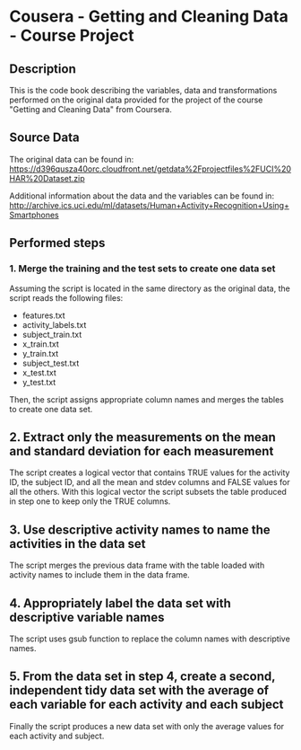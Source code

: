 # Cousera - Getting and Cleaning Data - Course Project

## Description
This is the code book describing the variables, data and transformations performed on the original data provided for the project of the course "Getting and Cleaning Data" from Coursera.

## Source Data
The original data can be found in: https://d396qusza40orc.cloudfront.net/getdata%2Fprojectfiles%2FUCI%20HAR%20Dataset.zip 

Additional information about the data and the variables can be found in: http://archive.ics.uci.edu/ml/datasets/Human+Activity+Recognition+Using+Smartphones

## Performed steps

### 1. Merge the training and the test sets to create one data set
Assuming the script is located in the same directory as the original data, the script reads the following files:
- features.txt
- activity_labels.txt
- subject_train.txt
- x_train.txt
- y_train.txt
- subject_test.txt
- x_test.txt
- y_test.txt

Then, the script assigns appropriate column names and merges the tables to create one data set.

## 2. Extract only the measurements on the mean and standard deviation for each measurement
The script creates a logical vector that contains TRUE values for the activity ID, the subject ID, and all the mean and stdev columns and FALSE values for all the others.
With this logical vector the script subsets the table produced in step one to keep only the TRUE columns.

## 3. Use descriptive activity names to name the activities in the data set
The script merges the previous data frame with the table loaded with activity names to include them in the data frame.

## 4. Appropriately label the data set with descriptive variable names
The script uses gsub function to replace the column names with descriptive names.

## 5. From the data set in step 4, create a second, independent tidy data set with the average of each variable for each activity and each subject
Finally the script produces a new data set with only the average values for each activity and subject.